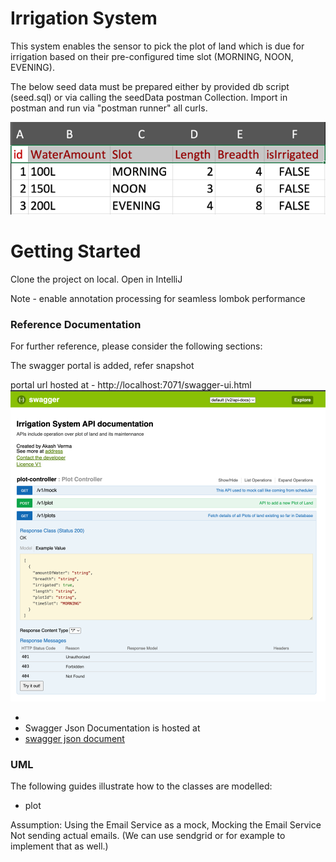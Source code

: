 # Irrigation System
This system enables the sensor to pick the plot of land which is due for irrigation based on their pre-configured time slot (MORNING, NOON, EVENING).

The below seed data must be prepared either by provided db script (seed.sql) or via calling the seedData postman Collection. 
Import in postman and run via "postman runner" all curls.

![seedData.png](seedData.png)

# Getting Started
Clone the project on local. 
Open in IntelliJ

Note - enable annotation processing for seamless lombok performance

### Reference Documentation
For further reference, please consider the following sections:

The swagger portal is added, refer snapshot

portal url hosted at - http://localhost:7071/swagger-ui.html
![img_1.png](swagger.png)



* 
* Swagger Json Documentation is hosted at 
* [swagger json document](http://localhost:7071/v2/api-docs)

### UML
The following guides illustrate how to the classes are modelled:

* plot

Assumption:
Using the Email Service as a mock, Mocking the Email Service Not sending actual emails.
(We can use sendgrid or for example to implement that as well.)
